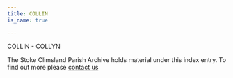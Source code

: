 ```yaml
---
title: COLLIN
is_name: true

---
```


COLLIN - COLLYN


The Stoke Climsland Parish Archive holds material under this index entry. To find out more please [contact us](/contact/)
